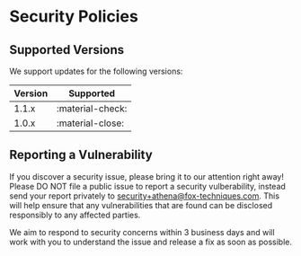 # Security Policies

## Supported Versions

We support updates for the following versions:

| Version | Supported            |
| ------- | -------------------- |
| 1.1.x   | :material-check:     |
| 1.0.x   | :material-close:     |


## Reporting a Vulnerability

If you discover a security issue, please bring it to our attention right away! Please DO NOT file a public issue to report a security vulberability, instead send your report privately to [security+athena@fox-techniques.com](mailto:security+athena@fox-techniques.com). This will help ensure that any vulnerabilities that are found can be disclosed responsibly to any affected parties.

We aim to respond to security concerns within 3 business days and will work with you to understand the issue and release a fix as soon as possible.